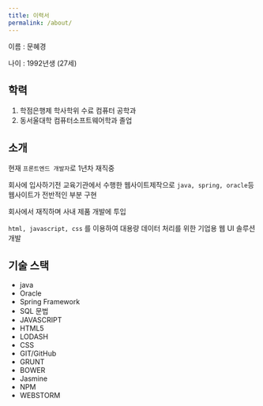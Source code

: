 ```yaml
---
title: 이력서
permalink: /about/
---
```



이름 : 문혜경

나이 : 1992년생 (27세)

## 학력

1. 학점은행제 학사학위 수료 컴퓨터 공학과
2. 동서울대학 컴퓨터소프트웨어학과 졸업

## 소개

현재 `프론트엔드 개발자`로 1년차 재직중

회사에 입사하기전 교육기관에서 수행한 웹사이트제작으로 `java, spring, oracle`등 웹사이트가 전반적인 부분 구현

회사에서 재직하며 사내 제품 개발에 투입

  `html, javascript, css` 를 이용하여 대용량 데이터 처리를 위한 기업용 웹 UI 솔루션 개발

## 기술 스택

- java
- Oracle
- Spring Framework
- SQL 문법 
- JAVASCRIPT
- HTML5
- LODASH
- CSS
- GIT/GitHub
- GRUNT
- BOWER
- Jasmine
- NPM
- WEBSTORM





